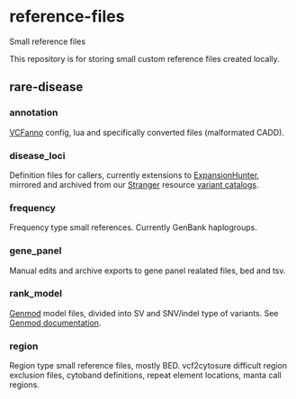 # reference-files
Small reference files 

This repository is for storing small custom reference files created locally.

## rare-disease

### annotation

[VCFanno](https://github.com/brentp/vcfanno/) config, lua and specifically converted files (malformated CADD). 

### disease_loci

Definition files for callers, currently extensions to [ExpansionHunter](https://github.com/Illumina/ExpansionHunter/tree/master/variant_catalog), mirrored and archived from our [Stranger](https://github.com/moonso/stranger) resource [variant catalogs](https://github.com/moonso/stranger/tree/master/stranger/resources).

### frequency

Frequency type small references. Currently GenBank haplogroups.

### gene_panel

Manual edits and archive exports to gene panel realated files, bed and tsv.

### rank_model

[Genmod](https://github.com/moonso/genmod) model files, divided into SV and SNV/indel type of variants. See [Genmod documentation](http://moonso.github.io/genmod/).

### region

Region type small reference files, mostly BED. vcf2cytosure difficult region exclusion files, cytoband definitions, repeat element locations, manta call regions.
